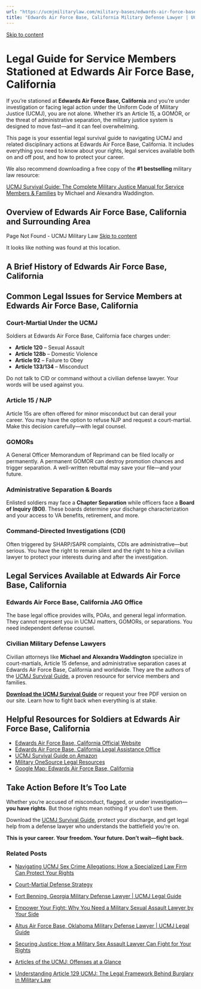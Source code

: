 ```yaml
---
url: "https://ucmjmilitarylaw.com/military-bases/edwards-air-force-base-california-military-defense-lawyer-ucmj-legal-guide/"
title: "Edwards Air Force Base, California Military Defense Lawyer | UCMJ Legal Guide"
---
```


[Skip to content](https://ucmjmilitarylaw.com/military-bases/edwards-air-force-base-california-military-defense-lawyer-ucmj-legal-guide/#content)

# Legal Guide for Service Members Stationed at Edwards Air Force Base, California

If you’re stationed at **Edwards Air Force Base, California** and you’re under investigation or facing legal action under the Uniform Code of Military Justice (UCMJ), you are not alone. Whether it’s an Article 15, a GOMOR, or the threat of administrative separation, the military justice system is designed to move fast—and it can feel overwhelming.

This page is your essential legal survival guide to navigating UCMJ and related disciplinary actions at Edwards Air Force Base, California. It includes everything you need to know about your rights, legal services available both on and off post, and how to protect your career.

We also recommend downloading a free copy of the **#1 bestselling** military law resource:

[UCMJ Survival Guide: The Complete Military Justice Manual for Service Members & Families](https://www.amazon.com/dp/B0FCDD3B2Z) by Michael and Alexandra Waddington.

## Overview of Edwards Air Force Base, California and Surrounding Area

Page Not Found - UCMJ Military Law [Skip to content](https://ucmjmilitarylaw.com/military-bases/edwards-air-force-base-california-military-defense-lawyer-ucmj-legal-guide/%7Blocation7#content)

It looks like nothing was found at this location.

## A Brief History of Edwards Air Force Base, California

## Common Legal Issues for Service Members at Edwards Air Force Base, California

### Court-Martial Under the UCMJ

Soldiers at Edwards Air Force Base, California face charges under:

- **Article 120** – Sexual Assault
- **Article 128b** – Domestic Violence
- **Article 92** – Failure to Obey
- **Article 133/134** – Misconduct

Do not talk to CID or command without a civilian defense lawyer. Your words will be used against you.

### Article 15 / NJP

Article 15s are often offered for minor misconduct but can derail your career. You may have the option to refuse NJP and request a court-martial. Make this decision carefully—with legal counsel.

### GOMORs

A General Officer Memorandum of Reprimand can be filed locally or permanently. A permanent GOMOR can destroy promotion chances and trigger separation. A well-written rebuttal may save your file—and your future.

### Administrative Separation & Boards

Enlisted soldiers may face a **Chapter Separation** while officers face a **Board of Inquiry (BOI)**. These boards determine your discharge characterization and your access to VA benefits, retirement, and more.

### Command-Directed Investigations (CDI)

Often triggered by SHARP/SAPR complaints, CDIs are administrative—but serious. You have the right to remain silent and the right to hire a civilian lawyer to protect your interests during and after the investigation.

## Legal Services Available at Edwards Air Force Base, California

### Edwards Air Force Base, California JAG Office

The base legal office provides wills, POAs, and general legal information. They cannot represent you in UCMJ matters, GOMORs, or separations. You need independent defense counsel.

### Civilian Military Defense Lawyers

Civilian attorneys like **Michael and Alexandra Waddington** specialize in court-martials, Article 15 defense, and administrative separation cases at Edwards Air Force Base, California and worldwide. They are the authors of the [UCMJ Survival Guide](https://www.amazon.com/dp/B0FCDD3B2Z), a proven resource for service members and families.

**[Download the UCMJ Survival Guide](https://www.amazon.com/dp/B0FCDD3B2Z)** or request your free PDF version on our site. Learn how to fight back when everything is at stake.

## Helpful Resources for Soldiers at Edwards Air Force Base, California

- [Edwards Air Force Base, California Official Website](https://ucmjmilitarylaw.com/military-bases/edwards-air-force-base-california-military-defense-lawyer-ucmj-legal-guide/%7Blocation12%7D)
- [Edwards Air Force Base, California Legal Assistance Office](https://ucmjmilitarylaw.com/military-bases/edwards-air-force-base-california-military-defense-lawyer-ucmj-legal-guide/%7Blocation13%7D)
- [UCMJ Survival Guide on Amazon](https://www.amazon.com/dp/B0FCDD3B2Z)
- [Military OneSource Legal Resources](https://www.militaryonesource.mil/legal/)
- [Google Map: Edwards Air Force Base, California](https://ucmjmilitarylaw.com/military-bases/edwards-air-force-base-california-military-defense-lawyer-ucmj-legal-guide/%7Blocation14%7D)

## Take Action Before It’s Too Late

Whether you’re accused of misconduct, flagged, or under investigation— **you have rights**. But those rights mean nothing if you don’t use them.

Download the [UCMJ Survival Guide](https://www.amazon.com/dp/B0FCDD3B2Z), protect your discharge, and get legal help from a defense lawyer who understands the battlefield you’re on.

**This is your career. Your freedom. Your future. Don’t wait—fight back.**

### Related Posts

- [Navigating UCMJ Sex Crime Allegations: How a Specialized Law Firm Can Protect Your Rights](https://ucmjmilitarylaw.com/ucmj-sex-crime-law-firm/)
- [Court-Martial Defense Strategy](https://ucmjmilitarylaw.com/court-martial/strategy/)
- [Fort Benning, Georgia Military Defense Lawyer \| UCMJ Legal Guide](https://ucmjmilitarylaw.com/fort-benning-georgia-military-defense-lawyer-ucmj-legal-guide/)
- [Empower Your Fight: Why You Need a Military Sexual Assault Lawyer by Your Side](https://ucmjmilitarylaw.com/military-sexual-assault-lawyer/)

- [Altus Air Force Base, Oklahoma Military Defense Lawyer \| UCMJ Legal Guide](https://ucmjmilitarylaw.com/altus-air-force-base-oklahoma-military-defense-lawyer-ucmj-legal-guide/)
- [Securing Justice: How a Military Sex Assault Lawyer Can Fight for Your Rights](https://ucmjmilitarylaw.com/military-sex-assault-lawyer/)
- [Articles of the UCMJ: Offenses at a Glance](https://ucmjmilitarylaw.com/ucmj/articles-of-the-ucmj-offenses-at-a-glance/)
- [Understanding Article 129 UCMJ: The Legal Framework Behind Burglary in Military Law](https://ucmjmilitarylaw.com/article-129-ucmj-burglary/)